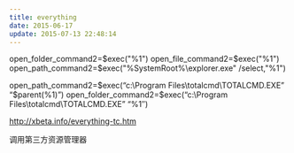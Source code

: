 ```yaml
---
title: everything
date: 2015-06-17
update: 2015-07-13 22:48:14
---
```



open_folder_command2=$exec("%1")
open_file_command2=$exec("%1")
open_path_command2=$exec("%SystemRoot%\explorer.exe" /select,"%1")

open_path_command2=$exec(“c:\Program Files\totalcmd\TOTALCMD.EXE” “$parent(%1)”)
open_folder_command2=$exec(“c:\Program Files\totalcmd\TOTALCMD.EXE” “%1″)

http://xbeta.info/everything-tc.htm

调用第三方资源管理器


